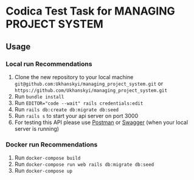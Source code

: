 # Codica Test Task for MANAGING PROJECT SYSTEM

## Usage

### Local run Recommendations

1. Clone the new repository to your local machine
`git@github.com:Ukhanskyi/managing_project_system.git` or `https://github.com/Ukhanskyi/managing_project_system.git`
1. Run `bundle install`
1. Run `EDITOR="code --wait" rails credentials:edit`
1. Run `rails db:create db:migrate db:seed`
1. Run `rails s` to start your api server on port 3000
1. For testing this API please use [Postman](https://elements.getpostman.com/redirect?entityId=9811729-b97bbb9e-6fb6-45e7-a289-70a3963c2fb3&entityType=collection) or [Swagger](http://localhost:3000/api-docs/index.html) (when your local server is running)

### Docker run Recommendations

1. Run `docker-compose build`
1. Run `docker-compose run web rails db:migrate db:seed`
1. Run `docker-compose up`
